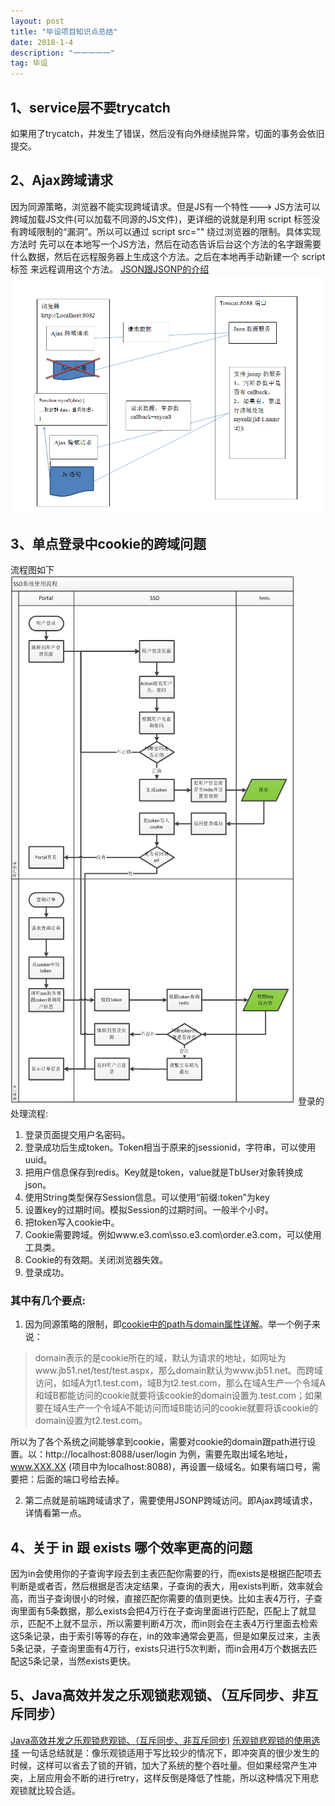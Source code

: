 ```yaml
---
layout: post
title: "毕设项目知识点总结"
date: 2018-1-4 
description: "一一一一一"
tag: 毕设
---   
```

## 1、service层不要trycatch
如果用了trycatch，并发生了错误，然后没有向外继续抛异常，切面的事务会依旧提交。

## 2、Ajax跨域请求
因为同源策略，浏览器不能实现跨域请求。但是JS有一个特性---> JS方法可以跨域加载JS文件(可以加载不同源的JS文件)，更详细的说就是利用 script 标签没有跨域限制的“漏洞”。所以可以通过 script src="" 绕过浏览器的限制。具体实现方法时 先可以在本地写一个JS方法，然后在动态告诉后台这个方法的名字跟需要什么数据，然后在远程服务器上生成这个方法。之后在本地再手动新建一个  script标签 来远程调用这个方法。
[JSON跟JSONP的介绍](http://www.cnblogs.com/dowinning/archive/2012/04/19/json-jsonp-jquery.html)
![](/images/posts/SSM/kuayu.png)

## 3、单点登录中cookie的跨域问题
流程图如下![](/images/posts/SSM/sso.png)
登录的处理流程:
1. 登录页面提交用户名密码。
2. 登录成功后生成token。Token相当于原来的jsessionid，字符串，可以使用uuid。
3. 把用户信息保存到redis。Key就是token，value就是TbUser对象转换成json。
4. 使用String类型保存Session信息。可以使用“前缀:token”为key
5. 设置key的过期时间。模拟Session的过期时间。一般半个小时。
6. 把token写入cookie中。
7. Cookie需要跨域。例如www.e3.com\sso.e3.com\order.e3.com，可以使用工具类。
8. Cookie的有效期。关闭浏览器失效。
9. 登录成功。

### 其中有几个要点:

1. 因为同源策略的限制，即[cookie中的path与domain属性详解](http://www.jb51.net/article/44561.htm)。举一个例子来说：
> domain表示的是cookie所在的域，默认为请求的地址，如网址为www.jb51.net/test/test.aspx，那么domain默认为www.jb51.net。而跨域访问，如域A为t1.test.com，域B为t2.test.com，那么在域A生产一个令域A和域B都能访问的cookie就要将该cookie的domain设置为.test.com；如果要在域A生产一个令域A不能访问而域B能访问的cookie就要将该cookie的domain设置为t2.test.com。

所以为了各个系统之间能够拿到cookie，需要对cookie的domain跟path进行设置。以：http://localhost:8088/user/login 为例，需要先取出域名地址，www.XXX.XX (项目中为localhost:8088)，再设置一级域名。如果有端口号，需要把：后面的端口号给去掉。

2. 第二点就是前端跨域请求了，需要使用JSONP跨域访问。即Ajax跨域请求，详情看第一点。




## 4、关于 in 跟 exists 哪个效率更高的问题

因为in会使用你的子查询字段去到主表匹配你需要的行，而exists是根据匹配项去判断是或者否，然后根据是否决定结果，子查询的表大，用exists判断，效率就会高，而当子查询很小的时候，直接匹配你需要的值则更快。比如主表4万行，子查询里面有5条数据，那么exists会把4万行在子查询里面进行匹配，匹配上了就显示，匹配不上就不显示，所以需要判断4万次，而in则会在主表4万行里面去检索这5条记录，由于索引等等的存在，in的效率通常会更高，但是如果反过来，主表5条记录，子查询里面有4万行，exists只进行5次判断，而in会用4万个数据去匹配这5条记录，当然exists更快。

## 5、Java高效并发之乐观锁悲观锁、（互斥同步、非互斥同步）
[Java高效并发之乐观锁悲观锁、（互斥同步、非互斥同步)](http://blog.csdn.net/truelove12358/article/details/54963791)
[乐观锁悲观锁的使用选择](http://blog.csdn.net/qq32933432/article/details/51036361)
一句话总结就是：像乐观锁适用于写比较少的情况下，即冲突真的很少发生的时候，这样可以省去了锁的开销，加大了系统的整个吞吐量。但如果经常产生冲突，上层应用会不断的进行retry，这样反倒是降低了性能，所以这种情况下用悲观锁就比较合适。


